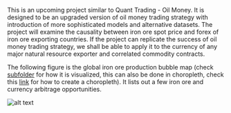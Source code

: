 This is an upcoming project similar to Quant Trading - Oil Money. It is designed to be an upgraded version of oil money trading strategy with introduction of more sophisticated models and alternative datasets. The project will examine the causality between iron ore spot price and forex of iron ore exporting countries. If the project can replicate the success of oil money trading strategy, we shall be able to apply it to the currency of any major natural resource exporter and correlated commodity contracts.

The following figure is the global iron ore production bubble map (check <a href=https://github.com/tattooday/quant-trading/blob/master/Ore%20Money%20project/iron%20ore%20production/iron%20ore%20production%20bubble%20map.py>subfolder</a> for how it is visualized, this can also be done in choropleth, check this <a href=https://github.com/tattooday/quant-trading/blob/master/Oil%20Money%20project/oil%20production/oil%20production%20choropleth.py>link</a> for how to create a choropleth). It lists out a few iron ore and currency arbitrage opportunities.

![alt text](https://github.com/tattooday/quant-trading/blob/master/Ore%20Money%20project/preview/iron%20ore%20production%20bubble%20map.png)
